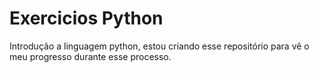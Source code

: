 # Exercicios Python
 Introdução a linguagem python, estou criando esse repositório para vê o meu progresso durante esse processo.
